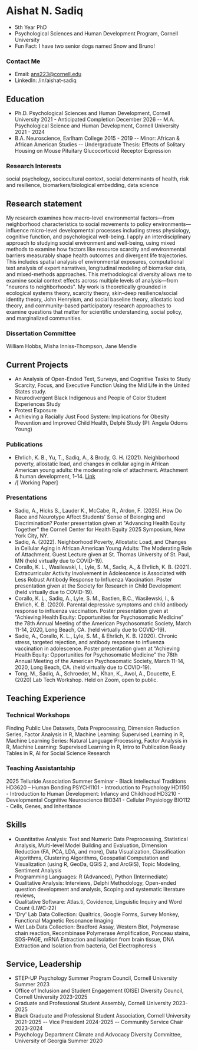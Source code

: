# Aishat N. Sadiq
- 5th Year PhD 
- Psychological Sciences and Human Development Program, Cornell University
- Fun Fact: I have two senior dogs named Snow and Bruno!

### Contact Me
- Email: ans223@cornell.edu
- LinkedIn: /in/aishat-sadiq

## Education
- Ph.D. Psychological Sciences and Human Development, Cornell University                     2021 - Anticipated Completion December 2026 
-- M.A. Psychological Science and Human Development, Cornell University                      2021 - 2024
- B.A. Neuroscience, Earlham College                                                         2015 - 2019 
-- Minor: African & African American Studies 
-- Undergraduate Thesis: Effects of Solitary Housing on Mouse Pituitary Glucocorticoid Receptor Expression 

### Research Interests
social psychology,  sociocultural context, social determinants of health, risk and resilience, biomarkers/biological embedding, data science

## Research statement
My research examines how macro-level environmental factors—from neighborhood characteristics to social movements to policy environments—influence micro-level developmental processes including stress physiology, cognitive function, and psychological well-being. I apply an interdisciplinary approach to studying social environment and well-being, using mixed methods to examine how factors like resource scarcity and environmental barriers measurably shape health outcomes and divergent life trajectories. This includes spatial analysis of environmental exposures, computational text analysis of expert narratives, longitudinal modeling of biomarker data, and mixed-methods approaches. This methodological diversity allows me to examine social context effects across multiple levels of analysis—from "neurons to neighborhoods". My work is theoretically grounded in ecological systems theory, scarcity theory, skin-deep resilience/social identity theory, John Henryism, and social baseline theory, allostatic load theory, and community-based participatory research approaches to examine questions that matter for scientific understanding, social policy, and marginalized communities. 

### Dissertation Committee
William Hobbs, Misha Inniss-Thompson, Jane Mendle

## Current Projects
- An Analysis of Open-Ended Text, Surveys, and Cognitive Tasks to Study Scarcity, Focus, and Executive Function Using the Mid Life in the United States study. 
- Neurodivergent Black Indigenous and People of Color Student Experiences Study
- Protest Exposure 
- Achieving a Racially Just Food System: Implications for Obesity Prevention and Improved Child Health, Delphi Study (PI: Angela Odoms Young)

### Publications
- Ehrlich, K. B., Yu, T., Sadiq, A., & Brody, G. H. (2021). Neighborhood poverty, allostatic load, and changes in cellular aging in African American young adults: the moderating role of attachment. Attachment & human development, 1–14. [Link](https://pmc.ncbi.nlm.nih.gov/articles/PMC9361218/)
- /[ Working Paper]
 
### Presentations 
- Sadiq, A., Hicks S., Lauder K., McCabe, R., Ardon, F. (2025). How Do Race and Neurotype Affect Students' Sense of Belonging and Discrimination? Poster presentation given at "Advancing Health Equity Together" the Cornell Center for Health Equity 2025 Symposium, New York City, NY.   
- Sadiq, A. (2022). Neighborhood Poverty, Allostatic Load, and Changes in Cellular Aging in African American Young Adults: The Moderating Role of Attachment. Guest Lecture given at St. Thomas University of St. Paul, MN (held virtually due to COVID-19). 
- Corallo, K. L., Wasilewski, I., Lyle, S. M., Sadiq, A., & Ehrlich, K. B. (2021). Extracurricular Activity Involvement in Adolescence is Associated with Less Robust Antibody Response to Influenza Vaccination. Poster presentation given at the Society for Research in Child Development (held virtually due to COVID-19). 
- Corallo, K. L., Sadiq, A., Lyle, S. M., Bastien, B.C., Wasilewski, I., & Ehrlich, K. B. (2020). Parental depressive symptoms and child antibody response to influenza vaccination. Poster presentation given at “Achieving Health Equity: Opportunities for Psychosomatic Medicine” the 78th Annual Meeting of the American Psychosomatic Society, March 11-14, 2020, Long Beach, CA. (held virtually due to COVID-19). 
- Sadiq, A., Corallo, K. L., Lyle, S. M., & Ehrlich, K. B. (2020). Chronic stress, targeted rejection, and antibody response to influenza vaccination in adolescence. Poster presentation given at “Achieving Health Equity: Opportunities for Psychosomatic Medicine” the 78th Annual Meeting of the American Psychosomatic Society, March 11-14, 2020, Long Beach, CA. (held virtually due to COVID-19). 
- Tong, M., Sadiq, A., Schroeder, M., Khan, K., Awol, A., Doucette, E. (2020) Lab Tech Workshop. Held on Zoom, open to public. 

## Teaching Experience
### Technical Workshops
Finding Public Use Datasets, Data Preprocessing, Dimension Reduction Series, Factor Analysis in R, Machine Learning: Supervised Learning in R, Machine Learning Series: Natural Language Processing, Factor Analysis in R, Machine Learning: Supervised Learning in R, Intro to Publication Ready Tables in R, AI for Social Science Research

### Teaching Assistantship
2025 Telluride Association Summer Seminar - Black Intellectual Traditions
HD3620 – Human Bonding
PSYCH1101 - Introduction to Psychology
HD1150 - Introduction to Human Development: Infancy and Childhood
HD3210 - Developmental Cognitive Neuroscience
BIO341 - Cellular Physiology
BIO112 - Cells, Genes, and Inheritance

## Skills
- Quantitative Analysis: Text and Numeric Data Preprocessing, Statistical Analysis, Multi-level Model Building and Evaluation, Dimension Reduction (FA, PCA, LDA, and more), Data Visualization, Classification Algorithms, Clustering Algorithms, Geospatial Computation and Visualization (using R, GeoDa, QGIS 2, and ArcGIS), Topic Modeling, Sentiment Analysis
- Programming Languages: R (Advanced), Python (Intermediate)
- Qualitative Analysis: Interviews, Delphi Methodology, Open-ended question development and analysis, Scoping and systematic literature reviews, 
- Qualitative Software: Atlas.ti, Covidence, Linguistic Inquiry and Word Count (LIWC-22)
- 'Dry' Lab Data Collection: Qualtrics, Google Forms, Survey Monkey, Functional Magnetic Resonance Imaging
- Wet Lab Data Collection: Bradford Assay, Western Blot, Polymerase chain reaction, Recombinase Polymerase Amplification, Ponceau stains, SDS-PAGE, mRNA Extraction and Isolation from brain tissue, DNA Extraction and Isolation from bacteria, Gel Electrophoresis

## Service, Leadership
- STEP-UP Psychology Summer Program Council, Cornell University				            	               Summer 2023 
- Office of Inclusion and Student Engagement (OISE) Diversity Council, Cornell University		    2023-2025 
- Graduate and Professional Student Assembly, Cornell University					                          2023-2025 
- Black Graduate and Professional Student Association, Cornell University					                 2021-2025 
-- Vice President 											                                                                  2024-2025 
-- Community Service Chair								                                                             2023-2024 
- Psychology Department Climate and Advocacy Diversity Committee, University of Georgia 				   Summer 2020 
